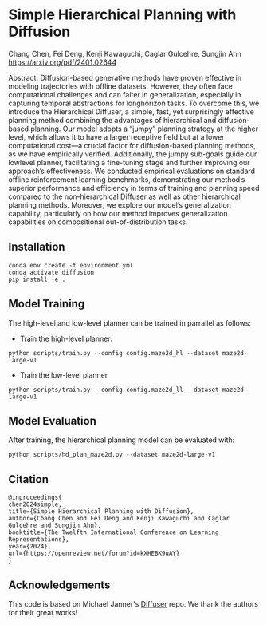 # Simple Hierarchical Planning with Diffusion
Chang Chen, Fei Deng, Kenji Kawaguchi, Caglar Gulcehre, Sungjin Ahn
https://arxiv.org/pdf/2401.02644

Abstract: Diffusion-based generative methods have proven effective in modeling trajectories with offline datasets. However, they often face computational challenges and can falter in generalization, especially in capturing temporal abstractions for longhorizon tasks. To overcome this, we introduce the Hierarchical Diffuser, a simple, fast, yet surprisingly effective planning method combining the advantages of hierarchical and diffusion-based planning. Our model adopts a “jumpy” planning strategy at the higher level, which allows it to have a larger receptive field but at a lower computational cost—a crucial factor for diffusion-based planning methods, as we have empirically verified. Additionally, the jumpy sub-goals guide our lowlevel planner, facilitating a fine-tuning stage and further improving our approach’s effectiveness. We conducted empirical evaluations on standard offline reinforcement learning benchmarks, demonstrating our method’s superior performance and efficiency in terms of training and planning speed compared to the non-hierarchical Diffuser as well as other hierarchical planning methods. Moreover, we explore our model’s generalization capability, particularly on how our method improves generalization capabilities on compositional out-of-distribution tasks.

## Installation

```
conda env create -f environment.yml
conda activate diffusion
pip install -e .
```

## Model Training

The high-level and low-level planner can be trained in parrallel as follows:
- Train the high-level planner:
```
python scripts/train.py --config config.maze2d_hl --dataset maze2d-large-v1
```
- Train the low-level planner
 ```
python scripts/train.py --config config.maze2d_ll --dataset maze2d-large-v1
```

## Model Evaluation
After training, the hierarchical planning model can be evaluated with:
```
python scripts/hd_plan_maze2d.py --dataset maze2d-large-v1
```

## Citation
```
@inproceedings{
chen2024simple,
title={Simple Hierarchical Planning with Diffusion},
author={Chang Chen and Fei Deng and Kenji Kawaguchi and Caglar Gulcehre and Sungjin Ahn},
booktitle={The Twelfth International Conference on Learning Representations},
year={2024},
url={https://openreview.net/forum?id=kXHEBK9uAY}
}
```

## Acknowledgements
This code is based on Michael Janner's [Diffuser](https://github.com/jannerm/diffuser) repo. We thank the authors for their great works!